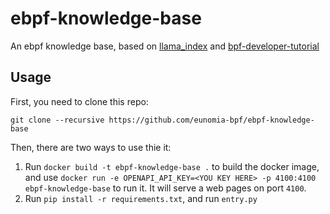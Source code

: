 # ebpf-knowledge-base

An ebpf knowledge base, based on [llama_index](https://github.com/jerryjliu/llama_index) and [bpf-developer-tutorial](https://github.com/eunomia-bpf/bpf-developer-tutorial)

## Usage

First, you need to clone this repo:

`git clone --recursive https://github.com/eunomia-bpf/ebpf-knowledge-base`

Then, there are two ways to use thie it:

1. Run `docker build -t ebpf-knowledge-base .` to build the docker image, and use `docker run -e OPENAPI_API_KEY=<YOU KEY HERE> -p 4100:4100 ebpf-knowledge-base` to run it. It will serve a web pages on port `4100`.
2. Run `pip install -r requirements.txt`, and run `entry.py`
